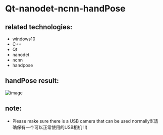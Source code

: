# Qt-nanodet-ncnn-handPose
## related technologies:
* windows10
* C++
* Qt
* nanodet
* ncnn
* handpose

## handPose result:
 ![image]( https://github.com/superbayes/Qt-nanodet-ncnn-handPose/blob/main/image/handPose_result.gif)

## note:
* Please make sure there is a USB camera that can be used normally!!(请确保有一个可以正常使用的USB相机 !!)
